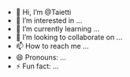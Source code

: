- 👋 Hi, I’m @Taietti
- 👀 I’m interested in ...
- 🌱 I’m currently learning ...
- 💞️ I’m looking to collaborate on ...
- 📫 How to reach me ...
- 😄 Pronouns: ...
- ⚡ Fun fact: ...

<!---
Taietti/Taietti is a ✨ special ✨ repository because its `README.md` (this file) appears on your GitHub profile.
You can click the Preview link to take a look at your changes.
--->
